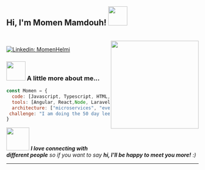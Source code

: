 <h2> Hi, I'm Momen Mamdouh! <img src="https://media.giphy.com/media/mGcNjsfWAjY5AEZNw6/giphy.gif" width="50"></h2>
</br>
<img align='right' src="https://i.giphy.com/media/v1.Y2lkPTc5MGI3NjExeG1teTA3Mzd5ejN5MjhmNmR6dWR3MzV2Z240OHBhc3QzN2tsdmsxZyZlcD12MV9pbnRlcm5hbF9naWZfYnlfaWQmY3Q9Zw/tHIRLHtNwxpjIFqPdV/giphy.gif" width="230">

[![Linkedin: MomenHelmi](https://img.shields.io/badge/-MomenHelmi-blue?style=flat-square&logo=Linkedin&logoColor=white&link=https://www.linkedin.com/in/momen-helmi/)](https://www.linkedin.com/in/momen-helmi/)


### <img src="https://media.giphy.com/media/VgCDAzcKvsR6OM0uWg/giphy.gif" width="50"> A little more about me...  

```javascript
const Momen = {
  code: [Javascript, Typescript, HTML, CSS, PHP, Python, MySQL, MongoDB],
  tools: [Angular, React,Node, Laravel, NodeJS, Express],
  architecture: ["microservices", "event-driven", "design system pattern"],
 challenge: "I am doing the 50 day leetcode challenge"
}
```

<img src="https://media.giphy.com/media/LnQjpWaON8nhr21vNW/giphy.gif" width="60"> <em><b>I love connecting with different people</b> so if you want to say <b>hi, I'll be happy to meet you more!</b> :)</em>

---

